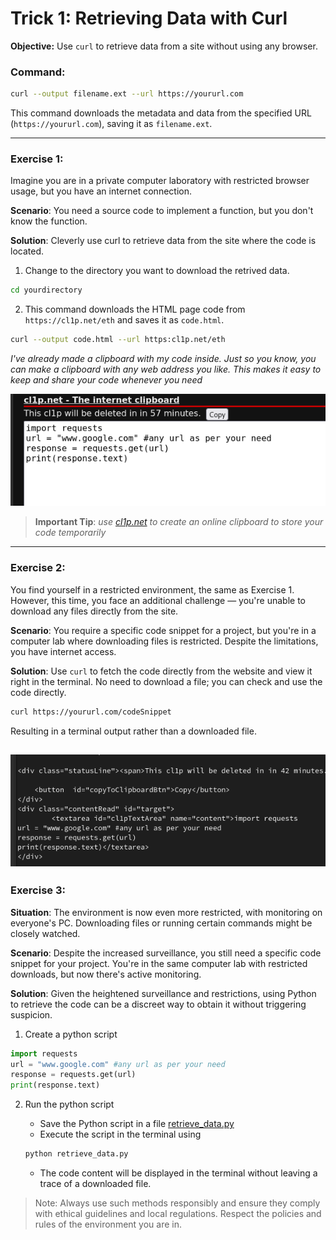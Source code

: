 # Trick 1: Retrieving Data with Curl

**Objective:** Use `curl` to retrieve data from a site without using any browser.

### Command:
```bash
curl --output filename.ext --url https://yoururl.com
```
This command downloads the metadata and data from the specified URL (`https://yoururl.com`), saving it as `filename.ext`.

--- 
### Exercise 1:
Imagine you are in a private computer laboratory with restricted browser usage, but you have an internet connection.

**Scenario**: You need a source code to implement a function, but you don't know the function.

**Solution**: Cleverly use curl to retrieve data from the site where the code is located.

1. Change to the directory you want to download the retrived data.

```bash
cd yourdirectory
```
2. This command downloads the HTML page code from `https://cl1p.net/eth` and saves it as `code.html`.

```bash
curl --output code.html --url https:cl1p.net/eth
```

*I've already made a clipboard with my code inside. Just so you know, you can make a clipboard with any web address you like. This makes it easy to keep and share your code whenever you need*

![cl1p.net/eth screenshot](./screenshot/image.png)

> **Important Tip**: *use [cl1p.net](https://cl1p.net) to create an online clipboard to store your code temporarily*
--- 
### Exercise 2:
You find yourself in a restricted environment, the same as Exercise 1. However, this time, you face an additional challenge — you're unable to download any files directly from the site.

**Scenario**: You require a specific code snippet for a project, but you're in a computer lab where downloading files is restricted. Despite the limitations, you have internet access.

**Solution**: Use `curl` to fetch the code directly from the website and view it right in the terminal. No need to download a file; you can check and use the code directly.

```bash
curl https://yoururl.com/codeSnippet

```
Resulting in a terminal output rather than a downloaded file.

![terminal output](./screenshot/terminal.png)
---
### Exercise 3:

**Situation**: The environment is now even more restricted, with monitoring on everyone's PC. Downloading files or running certain commands might be closely watched.

**Scenario**: Despite the increased surveillance, you still need a specific code snippet for your project. You're in the same computer lab with restricted downloads, but now there's active monitoring.

**Solution**: Given the heightened surveillance and restrictions, using Python to retrieve the code can be a discreet way to obtain it without triggering suspicion.

1. Create a python script
```python
import requests
url = "www.google.com" #any url as per your need
response = requests.get(url)
print(response.text)
```
2. Run the python script

    - Save the Python script in a file [retrieve_data.py](./retrieve_data.py)
    - Execute the script in the terminal using
    ```bash
    python retrieve_data.py 
    ```
    - The code content will be displayed in the terminal without leaving a trace of a downloaded file.

> Note: Always use such methods responsibly and ensure they comply with ethical guidelines and local regulations. Respect the policies and rules of the environment you are in.
